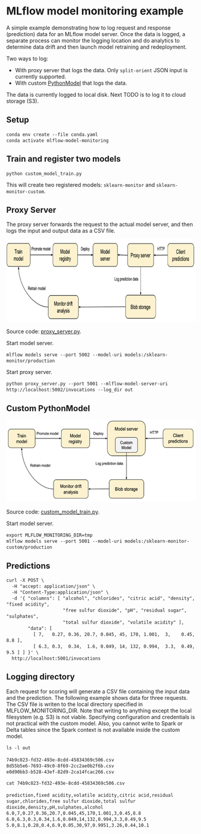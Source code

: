 # MLflow model monitoring example

A simple example demonstrating how to log request and response (prediction) data for an MLflow model server.
Once the data is logged, a separate process can monitor the logging location and do analytics to determine data drift 
and then launch model retraining and redeployment.

Two ways to log:
* With proxy server that logs the data. Only `split-orient` JSON input is currently supported.
* With custom [PythonModel](https://www.mlflow.org/docs/latest/models.html#custom-python-models) that logs the data.

The data is currently logged to local disk. Next TODO is to log it to cloud storage (S3).

## Setup

```
conda env create --file conda.yaml
conda activate mlflow-model-monitoring
```
## Train and register two models

```
python custom_model_train.py
```

This will create two registered models: `sklearn-monitor` and `sklearn-monitor-custom`.

## Proxy Server

The proxy server forwards the request to the actual model server, and then logs the input and output data as a CSV file.

<img src="images/proxy.png" height="220" >

Source code: [proxy_server.py](proxy_server.py).

Start model server.
```
mlflow models serve --port 5002 --model-uri models:/sklearn-monitor/production
```

Start proxy server.
```
python proxy_server.py --port 5001 --mlflow-model-server-uri http://localhost:5002/invocations --log_dir out
```

## Custom PythonModel 

<img src="images/custom_model.png" height="220" >

Source code: [custom_model_train.py](custom_model_train.py).

Start model server.
```
export MLFLOW_MONITORING_DIR=tmp
mlflow models serve --port 5001 --model-uri models:/sklearn-monitor-custom/production
```

## Predictions

```
curl -X POST \
  -H "accept: application/json" \
  -H "Content-Type:application/json" \
  -d '{ "columns": [ "alcohol", "chlorides", "citric acid", "density", "fixed acidity",
                     "free sulfur dioxide", "pH", "residual sugar", "sulphates",
                     "total sulfur dioxide", "volatile acidity" ],
        "data": [
          [ 7,   0.27, 0.36, 20.7, 0.045, 45, 170, 1.001,  3,    0.45,  8.8 ],
          [ 6.3, 0.3,  0.34,  1.6, 0.049, 14, 132, 0.994,  3.3,  0.49,  9.5 ] ] }' \
  http://localhost:5001/invocations
```

## Logging directory

Each request for scoring will generate a CSV file containing the input data and the prediction. 
The following example shows data for three requests.
The CSV file is writen to the local directory specified in MLFLOW_MONITORING_DIR.
Note that writing to anything except the local filesystem (e.g. S3) is not viable.
Specifying configuration and credentials is not practical with the custom model.
Also, you cannot write to Spark or Delta tables since the Spark context is not available inside the custom model.

```
ls -l out

74b9c823-fd32-493e-8cdd-45834369c506.csv
8d55b5e6-7693-49c0-8f69-2cc2ae0b2f6b.csv
e0d90bb3-b528-43ef-82d9-2ca14fcac266.csv
```

```
cat 74b9c823-fd32-493e-8cdd-45834369c506.csv

prediction,fixed acidity,volatile acidity,citric acid,residual sugar,chlorides,free sulfur dioxide,total sulfur dioxide,density,pH,sulphates,alcohol
6.0,7,0.27,0.36,20.7,0.045,45,170,1.001,3,0.45,8.8
6.0,6.3,0.3,0.34,1.6,0.049,14,132,0.994,3.3,0.49,9.5
5.0,8.1,0.28,0.4,6.9,0.05,30,97,0.9951,3.26,0.44,10.1
```

